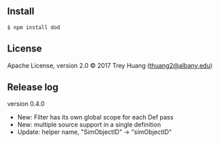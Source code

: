 
## Install

```
$ npm install dod
```

## License
Apache License, version 2.0 © 2017 Trey Huang (thuang2@albany.edu)


## Release log

version 0.4.0
 - New: Filter has its own global scope for each Def pass
 - New: multiple source support in a single definition
 - Update: helper name, "SimObjectID" -> "simObjectID"
